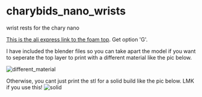 # charybids_nano_wrists
wrist rests for the chary nano

[This is the ali express link to the foam top]([url](https://www.aliexpress.com/item/1005005670423623.html?spm=a2g0o.order_list.order_list_main.5.49111802quY3ob)). Get option 'G'.

I have included the blender files so you can take apart the model if you want to seperate the top layer to print with a different material like the pic below. 

![different_material](https://github.com/user-attachments/assets/fa5e5adb-7fd4-4f2e-ba23-2a395de3b9de)

Otherwise, you cant just print the stl for a solid build like the pic below. LMK if you use this! 
![solid](https://github.com/user-attachments/assets/d4b33df3-91d2-4f65-8f62-bb1b474ab135)
